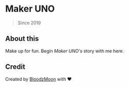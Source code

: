
# Maker UNO
> Since 2019


## About this
Make up for fun. Begin *Maker UNO's* story with me here. 

## Credit
Created by [BloodzMoon](https://github.com/BloodzMoon/) with ❤
